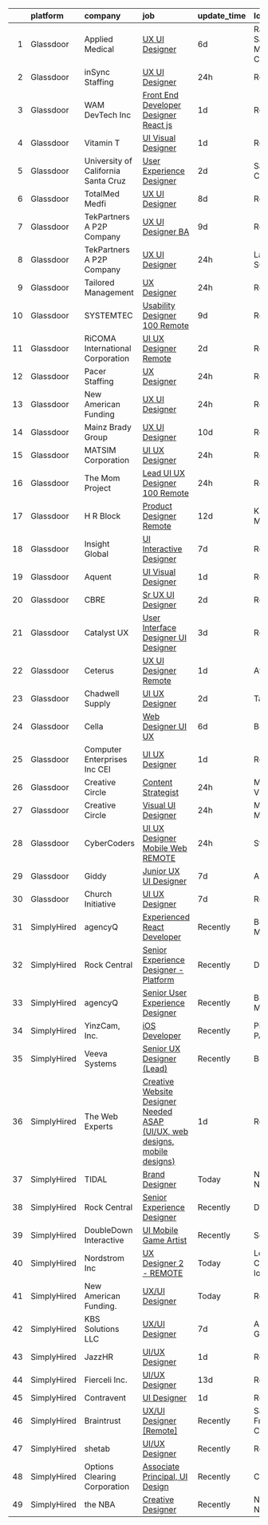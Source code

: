

|    | platform    | company                             | job                                                                                                                                                                                                                                                                                                                                                                                                                                                                                                                                                                                                                                                                                                                                                                                                                                                                                                                                                                                                                                                                                                                                                                                                                                                                                                                                                                                         | update_time   | location                     |
|---:|:------------|:------------------------------------|:--------------------------------------------------------------------------------------------------------------------------------------------------------------------------------------------------------------------------------------------------------------------------------------------------------------------------------------------------------------------------------------------------------------------------------------------------------------------------------------------------------------------------------------------------------------------------------------------------------------------------------------------------------------------------------------------------------------------------------------------------------------------------------------------------------------------------------------------------------------------------------------------------------------------------------------------------------------------------------------------------------------------------------------------------------------------------------------------------------------------------------------------------------------------------------------------------------------------------------------------------------------------------------------------------------------------------------------------------------------------------------------------|:--------------|:-----------------------------|
|  1 | Glassdoor   | Applied Medical                     | [UX UI Designer](https://www.glassdoor.com/partner/jobListing.htm?pos=116&ao=1110586&s=58&guid=00000181dc963cde825e0d98add03212&src=GD_JOB_AD&t=SR&vt=w&ea=1&cs=1_826daef3&cb=1657263242818&jobListingId=1007977674494&cpc=F17331D9BECC482A&jrtk=3-0-1g7e9cf852a84001-1g7e9cf8hgri8800-8c0117d7f3eb2182--6NYlbfkN0BIC_5kcTbvtVm0sIRMvbKnENZ774lmUhEY4ff4HxBjcpgve5IKWy4GYjWVvscQ0_2xAmVFAfNzojdB2OFjMe-3sxSYiXeCTV3x_oBcYk8DXJ__XA0UNHVTdstSCnhgZdtScbAyiElF1hao5wDpCmrrYqEYpXN6Eqsc3cBN_BdYzXYEBgW7PfxKEuOKlIeOb7mEfT06YgTwfIJXroHZ-kBPASqzcPBbuMxmGIEEv9FNHbPEsoLanDHZOwi72MLPii2M5tm7UNLBI6_dEFCEfbLv2zVWgvee8QUde2cyk8wQmXNQOz1qj_wYSmmIQfwWKPoRUETuAtnb3jZq_pj0qLWSsLOYTI9El76RdXWyG8Na4eoZAuVqNGIl5MaEk2NJcCyHCBBbySgwygJPvElRrbLLo8YiyENFKHQOg5DLXJZsuj7mhfBlTwUXqngf_1isYlcLPqRkJV3FADwRmZOvd43x3KtFPBGFyl2blWARMw4joa4k9V04wKZDxyyezlUWpu8%3D)                                                                                                                                                                                                                                                                                                                                                                                                                                                                                                                                     | 6d            | Rancho Santa Margarita, CA   |
|  2 | Glassdoor   | inSync Staffing                     | [UX UI Designer](https://www.glassdoor.com/partner/jobListing.htm?pos=130&ao=1110586&s=58&guid=00000181dc963cde825e0d98add03212&src=GD_JOB_AD&t=SR&vt=w&ea=1&cs=1_e38c19f6&cb=1657263242821&jobListingId=1007990184406&cpc=C4A69CCDBB3B9599&jrtk=3-0-1g7e9cf852a84001-1g7e9cf8hgri8800-631a464c30ce2427--6NYlbfkN0DkPptDrJXidHbiX_cAZqY1TBO6BcohTQUDFYyXRozAXCnWqtX7QyrzcYv9EndguHVFTOy4jjROp-AxDyixhEepgjCf_qCdCHgPj68sE6IT3j5qlhLK7_14UFvKz86paVRAcMYHo90ffHUPHWZthZYy-JdiJ963_WgR9qobIOhJ8fEgXZ4g3xYayyknjcWg9ug3zGEQI7plpJJjJ1LlYcv3IyUs334jZiINtTHAPkkqsLAYjWobRQy10lbAHvTJ5LoUx9I0aoAqUzz_zqFeHaWWpPkjoEa8wXC_6E3bs3FDQpiDFDhcu848Xx5rhl0oN-AfcTymz93_K657R5mqFTvFo-5Rs6pTT4hJZ_ybdqE05dh1ZXomT5dGjvNlRbhFW8kFCLCqGcJfg5KtRXoGQuuZpFDApmgmRPV7n1JvytriTVEdCrkdbVkYpChmWmveG0jX4sJs2C9zrRkh_3TP6UcdvIvD0LreJyqgFP5iDpeFsyc8VNDxHijcIPqfEciQk6BLBP8TXOVpnw%3D%3D)                                                                                                                                                                                                                                                                                                                                                                                                                                                                                                                       | 24h           | Remote                       |
|  3 | Glassdoor   | WAM DevTech  Inc                    | [Front End Developer Designer   React js](https://www.glassdoor.com/partner/jobListing.htm?pos=105&ao=1110586&s=58&guid=00000181dc963cde825e0d98add03212&src=GD_JOB_AD&t=SR&vt=w&ea=1&cs=1_6cc3a3e8&cb=1657263242816&jobListingId=1007987269978&cpc=AECEB822CA110EBC&jrtk=3-0-1g7e9cf852a84001-1g7e9cf8hgri8800-ff7916af5e6bedcb--6NYlbfkN0CjqyTKdY8CRs2oHsk72m49nzTC4vIU3oLEAJqKAmf6nv2sYAIR7nx7PeCmARRTLgrPPQ6asVQ_jdTStnuELsYsbL5TN4G93_QkBU5Cc2b6XOworCIEyLbxbk49T4GmKldUv-5OxiLPVkHE_EBJ4yMuW4iRdRP8K8N6ZAAGMwLDQffgQCc37fDvlgeJ1M5dz-wUpv-G7crIBv4kQEbUFkwscG0Y17__TCvwu3b51149SWQOqApsdXhpro_Nh2UDIK3U3cttVBx86LHz8FWKwmc4WwLSChIAJwvqjecbHgPWcTivm-BpAx36LrlyRy6qi0mwy59P4sLAQk339dOQptQJS9Y_F8R5zlixUdV2aW07guE6nEYhf7HvOayu-51RzlxdSzr3SvZjC_quP-1Oiv72dktS67yUKhDsWWBHfjQwMsf9tDDWkS5tjJ0QFDXZVXUNUgwVKBiG7f2uj23PsCp1HN7ZchZC0uRkC1dYUXWYN3kIAkXmCFLGZs53fguKv93c6xl3PBr5wR-39m2xZBoe)                                                                                                                                                                                                                                                                                                                                                                                                                                                                                          | 1d            | Remote                       |
|  4 | Glassdoor   | Vitamin T                           | [UI   Visual Designer](https://www.glassdoor.com/partner/jobListing.htm?pos=124&ao=1110586&s=58&guid=00000181dc963cde825e0d98add03212&src=GD_JOB_AD&t=SR&vt=w&cs=1_3647fe2c&cb=1657263242820&jobListingId=1007987464769&cpc=D2F1DE17EE1F43B9&jrtk=3-0-1g7e9cf852a84001-1g7e9cf8hgri8800-6225b071404475ff--6NYlbfkN0DMrcEu7yrtATojKJA7cEzGQ3FdRGWLh0CZQInL4ECGI6k5tN82kdM0OKoro5eXmjqOOO5ru_1n2QWAuaUtacdqGH9sbVSX0ZUsvlWAcvt5ZQGQNOivJ5dpScR73u2q4121CtFBEW5-TFMwMoSsp-THVrJ3vIEihdn7pNSzQ6wpLd5S3WEFYU5SOe0H90DF8vsTWDj9oOfiqbgRZVRvhCMaXnxqxI9YrMbJZvGkNADjbGjAxUZsILv3mLvo7OteqytNg0dDmwk5dfYKyApYYdsIEu2k_t-_0xGZbQtED7aYdfKvaoUBTL1Lu5CuknfYF_piLXyYxALjJRZF1DKYj0BIR71h__6blZEfsYd5pUcw164FXIne8su91wL-fRdbKWCpGRZmYX5ztf7w-WSDkpk196cLNg531sF4EWs81ipN_-FYTNzkSM_gNeXo1Oj4-mSLQBnASIRTfp0jCs0axdw2_5SgVY3NJbA%3D)                                                                                                                                                                                                                                                                                                                                                                                                                                                                                                                                                                    | 1d            | Remote                       |
|  5 | Glassdoor   | University of California Santa Cruz | [User Experience Designer](https://www.glassdoor.com/partner/jobListing.htm?pos=119&ao=1110586&s=58&guid=00000181dc963cde825e0d98add03212&src=GD_JOB_AD&t=SR&vt=w&cs=1_fb564266&cb=1657263242819&jobListingId=1007985524260&cpc=C891152315FA1AD8&jrtk=3-0-1g7e9cf852a84001-1g7e9cf8hgri8800-9927f5298c5f04f7--6NYlbfkN0CMMrwQCTGqxDMwPsqy_tpyMCXYMRX0KWyeG_5gagirn_ch_t82F2TU66-soOaKcFPruJa75UV0J8wGUo3s5oz7jiMZrwqWYMKweBO3SvkhBZDzpyKlJh_pAWa3qI6_Uanc93qGRx8lr3Iju_xg0STCwwypQWaHN8wZ5ek8fmYbjCof2kVy3acX4tde4f4QR19K7AEmbae7LQ507x_LzXTVWe0KfwfSrRBGN0xnMEOymp9N9xmF_4lZKaApi9SzYmjF5Wry7wyojX4r9a5hL8yNh4xzX5cfbhLJJT0vEoTILxTxtzU91Vc31AW4f7aqaMWQTwkm9gHOXYG1A70GlIdcikvWQmoK9w9k4GA_6KQT_EoJFTYsO-b_aPuyJsGj6lrQqZhAs5FAhirYvdN5TtpyTgvXyTAy85AbNdc-CwHx-sE26uEB7Ur3INUvgh3TrxD6LI7ShyD8fg%3D%3D)                                                                                                                                                                                                                                                                                                                                                                                                                                                                                                                                                                                  | 2d            | Santa Cruz, CA               |
|  6 | Glassdoor   | TotalMed Medfi                      | [UX UI Designer](https://www.glassdoor.com/partner/jobListing.htm?pos=129&ao=1110586&s=58&guid=00000181dc963cde825e0d98add03212&src=GD_JOB_AD&t=SR&vt=w&ea=1&cs=1_093520a3&cb=1657263242821&jobListingId=1007971019876&cpc=451933188B21919D&jrtk=3-0-1g7e9cf852a84001-1g7e9cf8hgri8800-332daacb35f33b5f--6NYlbfkN0CAbsJB8bju6vp3YzCtcC1o6rQ0eFO1yXn-OHpoI-lP0FbhGo1vkKkLqKGddYwf9QOmZ8oadE7U52OoJBRq8PUudydTnUMS40PKdu3QYExmGGYE7f9GcqYabrKpng0_69P9YXPd3U26IQ7awkKhLscp2FL8E2xrFtVXhO2m2oxHYpR9efqd997AhbNa-y6ouY0gyVsvt8LCrxayVkju60ms7wEELHfXoDPPaLwo50EE3evRjcJwCEi9nXfzRp_bv8KnPncfxFmQrbYCxGPIuLsLAnfKMb5h7EHf1tDcezcGkTCHNcs_HyiEdvCdr4lry3WENauDDSezsdPG3CrHn7kFDKlYwymRP5Y7bxbWRAdQqRiEb0epRjvdmwO3oBP8EOWVSXxg0rv7LY_RXbGfFOxX14qt4mf83IUtdx17ystQXkbjlY4O1-auZ-BzMKxnCvffe84WRMKqUBJmL1BiYJVWfDh1oY3KnY7DTCobP6L27qHpd1c8mw28CqPZDhhjbrA%3D)                                                                                                                                                                                                                                                                                                                                                                                                                                                                                                                                     | 8d            | Remote                       |
|  7 | Glassdoor   | TekPartners  A P2P Company          | [UX UI Designer   BA](https://www.glassdoor.com/partner/jobListing.htm?pos=110&ao=1110586&s=58&guid=00000181dc963cde825e0d98add03212&src=GD_JOB_AD&t=SR&vt=w&cs=1_9bc5151b&cb=1657263242817&jobListingId=1007969782438&cpc=BAB9AA3F436D8911&jrtk=3-0-1g7e9cf852a84001-1g7e9cf8hgri8800-3c73c52c3c9d1282--6NYlbfkN0CHpOIvs3qZo8sagDiUAvu-_P6y0GixwKP-GGMf9GPFgSJVyD2MhSflgp2YKPjroEFJharFx8uLVFB6FoNwNTiC56gg-CLzh7V7-xSgojA3RqQ1CdeCQqEFFO7kWNppGryEwSOjrvYYRxq-WW_cxrMJy42NSXJL2ZCkvjUDKcbrMpVM6khjry3FCM7gjakKUsZ8eTYTscSdfz0cUvRVMqzwKF81Qt4MQnP4EDcZVFWunKDDqYXz21H1GD2TP41_-_cTGsenr5htmiBrJMD6ITKoHiHwyZ83xzbCoj74msFTUNz62ttwSMIFPJbF0ZHaYNMA25qecG6V7f0ecWgAyYwKy83Kq0fupYlRb9fmFGci-oxhHOxnqvtYx2G7b6j0sGihL7_J10wLWy5CBuF-ufRVGR8pZmBgq0XuUIctd9UZt3DY3DVKDhEj2GuQVDHhLTDXmwDLkfzDz372pqdGb8213AYBzdRoGVDdD2RN2ReVUVxPMpPlEkKr9h-C-UwDkt28djzywB2VKld-aOlkgisZvVr_7OUTv07TwLKihHKZcKErdH20PXCluY5BmpNXIKxwo6fOe1stPb5yRjVpgqHz9YDjxNa22D1o83gCNwvtoGnKEsLCI8u8EzuJAMJ2tI3krxjz1qzeHqdHGLT3q2jjo1tVj90tYoi06_8dXCKnvUFnICSHQvFWtiTVzSoK5885FgI8W-buJQfH1y5d1HHx4Gk0K23vVkGNNAowL0f3MpD7FnPhsq1ZUksrU62_HoLfjJKEozgyL2Up9dndghjnl0S_YG9mLUmkU5a6sILUlNq_Al6dfxiJtbXaluUU7OQZwrDYPI4nGuGWbXGW0hC0t8n-6wuMdFMAFW2PfsRc9FuT80Np-BL2)                                                                                                                                                   | 9d            | Remote                       |
|  8 | Glassdoor   | TekPartners  A P2P Company          | [UX UI Designer](https://www.glassdoor.com/partner/jobListing.htm?pos=115&ao=1110586&s=58&guid=00000181dc963cde825e0d98add03212&src=GD_JOB_AD&t=SR&vt=w&cs=1_07f44c13&cb=1657263242818&jobListingId=1007991077249&cpc=9FE5D8D7282D4400&jrtk=3-0-1g7e9cf852a84001-1g7e9cf8hgri8800-69a86a88aa07b0fa--6NYlbfkN0CHpOIvs3qZo8sagDiUAvu-_P6y0GixwKP-GGMf9GPFgZwW1N9K8rceHdSLs2uRMTQLPRZS4ny-woJzPwoaXnrHeX8o7UqAaXnptifCGQO8E-HcniYev4NLX8IxWzOVYw4Dl438dAy367Wla5kIlpg65a6WCMc9N3Y7DRCw9xBiW9flX0NjmaTR8XH4FuY2Du0KZaJZRrGDix0SvxFeA_qWjIo308sINMxfhMRvVmhBmDbEm4uQ34OxS-nMHD1c-MpGDThQtzvGm0E5ff-Ekmn9uz-bxRRm53Xuc_xLrA-LR5JadB91d-8zlVwRkUVwZx6bRBSuIwdCDNru9rkEl1n02bnDKZk-SahGMF2BW0cI3edZMtZ_uDvXyNBL9KNv2NQL4VPyv6jE-i_LO9bafRVGa94JFzH1r50wfQy53IsTw-4LqJhC84JEUH8ZSyUk0WRIX-_8YkgPxXEXCpwYGEnJ3Vjgwhe_Qa33kbFcKG5a311SgsnliJowCPh1IUe83P7H--YTT_J0QaJrm1J96jnvD3JwwvmD3sh7QdPzwputz4L5GHdKRhhRamoEw2-z0Ew5TgqXl9YLpBMfqqxaJ0AZcICa2dwRVprTSDk7UDyCLzCbrG0vYjmF0tAArP4wAg2iOV_OQlWguMJWDa7qORQbDobiYYrVOx_qgldAvLbDNuTRxBodheycl5BftQCEGYdPYfBlP78alzjVHK1rlHx2iw5XPj_ipzjFSb542vV0waXDWK3ClM8jSsuBHc8Yc9mrJJYJGC699VjQWFjlUyeK9fFz0rl-MtXADIA__gtNMm7-r8X6NoVNd4xtZgHWdhye4pJXRCDuVsMe-AbDf8_C64eE9W1CYEFuUjXZ01xvaqny60RW8TgI4NNeuB9-Tvm9yEt6j9whhQ%3D%3D)                                                                                                                            | 24h           | Lancaster, SC                |
|  9 | Glassdoor   | Tailored Management                 | [UX Designer](https://www.glassdoor.com/partner/jobListing.htm?pos=112&ao=1110586&s=58&guid=00000181dc963cde825e0d98add03212&src=GD_JOB_AD&t=SR&vt=w&ea=1&cs=1_b8295fda&cb=1657263242818&jobListingId=1007990490693&cpc=8A48E7D5890B96AC&jrtk=3-0-1g7e9cf852a84001-1g7e9cf8hgri8800-c0b6d79213cce2b2--6NYlbfkN0DI_pqscLjs9LkB0jlO39g2s8RE9SCHTdataN4HV1TulM7Ds4Lr1PIsidkn1K40Zxe0rP9pTFYkVwMrJ8IrcLg9HcONwlHelENI06jCeBNYo5Z8wliYkVqszFbP_ZfX1VGKR-3VwOkS81BqQj9deXxI7x1sEJhkLfD3oYwBnn5tIOIXwAoIHtQlX3EEuwZc5TR1WLwqlwPDKBKVzGNywQdm1hRPEXv7iMdewSozBK7HZmDI77TB9jvatlqV0j_ENW2pmtRaFCHnKwVzRwxXPfDlhtDVP7jQ52b4dABcqhKOgKe4ueSdq9nMhlFO_JKV7AvgamhnNepLiDd08lSXXja1lT7yIHVEislj-L0-OujVSCWOpKzViZ0Vm26yMCNBBvtfrWHgH5foiphtLvRekf5j_t26OpviJEJ0i-pnY2wIvTjfYoC5-_kbl9V-RyW97TejAQuTDhRO7a8IKHFFYPW4zvroAbXak380UrI-XOv_AooREvbcOjXjuGj0CCcoVGIpsoGQl2PI17-fgIAs1bBURToeNQKvCNE%3D)                                                                                                                                                                                                                                                                                                                                                                                                                                                                                                        | 24h           | Remote                       |
| 10 | Glassdoor   | SYSTEMTEC                           | [Usability Designer  100  Remote](https://www.glassdoor.com/partner/jobListing.htm?pos=109&ao=1110586&s=58&guid=00000181dc963cde825e0d98add03212&src=GD_JOB_AD&t=SR&vt=w&ea=1&cs=1_4162cf25&cb=1657263242818&jobListingId=1007968462140&cpc=32EE424DE2B657EB&jrtk=3-0-1g7e9cf852a84001-1g7e9cf8hgri8800-43a64dd75996b5d8--6NYlbfkN0CNeHUGD7Ue-b3jekiDNDEjo8IY_lj4hSgB0hvmEtWZMBpDCaCGlbtOmcLf53Zw-H1Oje8HhXAn8kFjzwygBoOoZ8EpapSyvyXR-Ta2Utnch6IHyNQw18Y0IyhHBSc0QRINySbpznNxcvOLd3alSgQCsSUhNCMeQdAyjHhcaiS9WSmJ5xzeISMp3_EUf41PMW2nBOqVuMEVmp7h3W8FJm-8EIil7kqYqZmrUP-KxFD8kw2MQTMsjxbxvR8R-cvRGzAAIBtpxPYf3grrIMoqP6PTThw1YrsW9UmvkCAEtWZaH-dWZOaWwcC04uekR1B2mrE1S9laT5_z8mLJ5siL4iLerjugmY4DU1ZcLyPcEiPDXO83DVoCY_-cGRvTzEh3gsbdtCU27KIXk0L2d-AkzinoVQjsSB5BijuzTkMBDMLTKHYoELJcV3heYMg8rJXkeZlfj3E2iOPiscksqnR7n146NHr7EeW0VdGtEClk-3b6ymL_o7WRCa4FFfOMats9-1LoIx5WWXTeYg_kdybl_D6Q)                                                                                                                                                                                                                                                                                                                                                                                                                                                                                                  | 9d            | Remote                       |
| 11 | Glassdoor   | RiCOMA International Corporation    | [UI UX Designer  Remote ](https://www.glassdoor.com/partner/jobListing.htm?pos=106&ao=1110586&s=58&guid=00000181dc963cde825e0d98add03212&src=GD_JOB_AD&t=SR&vt=w&ea=1&cs=1_2ca82381&cb=1657263242817&jobListingId=1007984920748&cpc=1FDE87803EF93CD3&jrtk=3-0-1g7e9cf852a84001-1g7e9cf8hgri8800-dc2928b4a16af733--6NYlbfkN0DAwgduWqBP7ymGN-lTADpinz2i-23XbRAyg5ywqS-MDSdSZv42Efqfz62hB7LeuastXfJJ0EUMkc_m40At7Gngl5Ip-dihpo8QOAk_VsKU0xPOrLWdjOnNxQdZlZlSdkntJ47M66dPWJRD9ZsK43X3Gs9_pDYDPsMGXPEMloRvZLMxPAZF33-BYAcLMCutwKUhG3ciLpRWvDdRc1YNnIh96AYxw6yohiYTK3Vz6DJ7xiTfwh8WuBdi97zq4Z8IVJskTipZjgb4-fFokwN_63PT9_grXitDdJkqkHECUWmbgF_KDR8GT38owM-jgJkurtu9wIHVIhxfbrohO8pHEGRPTlpnwe1zX9NqBBBdWr5mzbfhsgRIWQqh3GOOSWW2BG71XOLXzpZBi2NgH0k8UDXqA1Dssj_mHAh4m0BNG1Rqa9QZ6GTXWFD_FCTn7VJxoz2JY4EU-5c8zeBtdD1XQQg1oIpdKzuw6hZwtcDVqAoUS2zAMIjJAyL5ZdLE6-bpo9s%3D)                                                                                                                                                                                                                                                                                                                                                                                                                                                                                                                            | 2d            | Remote                       |
| 12 | Glassdoor   | Pacer Staffing                      | [UX Designer](https://www.glassdoor.com/partner/jobListing.htm?pos=122&ao=1110586&s=58&guid=00000181dc963cde825e0d98add03212&src=GD_JOB_AD&t=SR&vt=w&ea=1&cs=1_26d8c2a8&cb=1657263242820&jobListingId=1007990707600&cpc=44CD5376B8534B8F&jrtk=3-0-1g7e9cf852a84001-1g7e9cf8hgri8800-07980dfce3d98a11--6NYlbfkN0D3ncs_8PrhwK7Wr9lTWSvLhGuBN5kifx4Ho30TqkkjUNZ2GAAUlLGClzSFSO1uEq0RSgkMWU4ULoSCxXYO3B6CVFI1u8TyBYVnIxk294hlscx5_-B9rkej6TmUEFbNoHqapYrwh2EyXM8ZdYjqH_hym5ncw3MYVY0cs6SaxaSFsj_39y5shTqJkxKOviheliRBe35wtyus0S4AW9grhLKIx6GI84pKXRErg16badsxsO87TmF6CwY4JuHrvH3kEs7zihHhzIsT6-bjUppGnRaXkS7ttDSG7fktEtTggg5cmeFyea0-QTNsc-nVZ6erEbzGJyMaF3gi30B8ZLiEvLZwT9G-XSBgXxFCaMPjraFVWcQ0WCKb_VPSxghQGkDQSwwsx9LgKi52K9f-xbiJA8VfPGJPDqqFlQtkGF9hFEyJQKDK4VfV6-NQVFvWJZQ489Bgx8_B_qHly0HdTGMgQjLgfRqLXTtysgtQJRqvBJ5wRUl9fQB_W4dR_2KQdFzCYmotkmop8rbA2urcPQgUJIGi)                                                                                                                                                                                                                                                                                                                                                                                                                                                                                                                      | 24h           | Remote                       |
| 13 | Glassdoor   | New American Funding                | [UX UI Designer](https://www.glassdoor.com/partner/jobListing.htm?pos=102&ao=1110586&s=58&guid=00000181dc963cde825e0d98add03212&src=GD_JOB_AD&t=SR&vt=w&ea=1&cs=1_371c171f&cb=1657263242816&jobListingId=1007990829265&cpc=AC285F3A3ECA6BB0&jrtk=3-0-1g7e9cf852a84001-1g7e9cf8hgri8800-99ac58b0ff5ccab6--6NYlbfkN0C2BFb7Ub2YUp4strrym9V3pWtjyRKtgHKt_kMzkewmGGJEved23y_kY-GSZp2akmM-KPUMXSy0l4sFN7ibZQlWX_0Ndomvh-OupsUs2gozz3Y1MxNWHOgRyYt83jKzrDy-fyjHPu-Qv04BKeVn3Kqae4XxUJdtVyqYLp3hMKe2cRnmclOCLAHqin1KIetYZ2l5R7Ac8U9iE4cyokZvT4Ht6lvReTj2iMY33BQj33QdZfRCjlgigB0_azcrUxiHu_cGuUwGso8jYLZ71CDlEXEkpESncu6qvWlpaEdHRMNt44z94Vya43OA5z4xTWUSRbriG-CsUt5EMQyNToISgi0Hof5KANDncAzpCEz_pCWPNjRWZMQAObpiCu2cMj80eZGWGyUYdSxWP92QOIYNX2OiGAH9Vr4QiRTEJpFeoGP7RlQ3NqRB94hd6SkYUXKDMUcITuNytFVkCk3okBl6uOIV9sI49FUjlKg2Kg3m7wX1UvPpD_QWIdP3qveATQzs49w%3D)                                                                                                                                                                                                                                                                                                                                                                                                                                                                                                                                     | 24h           | Remote                       |
| 14 | Glassdoor   | Mainz Brady Group                   | [UX UI Designer](https://www.glassdoor.com/partner/jobListing.htm?pos=118&ao=1110586&s=58&guid=00000181dc963cde825e0d98add03212&src=GD_JOB_AD&t=SR&vt=w&ea=1&cs=1_200b1f54&cb=1657263242819&jobListingId=1007966408412&cpc=84DBBAA61F05C438&jrtk=3-0-1g7e9cf852a84001-1g7e9cf8hgri8800-a6510f87f1008ddf--6NYlbfkN0AmBvT8mmb9xI3Fj7UxKkF4Cq8RZh4Va6i5lMeIN2RcgGASh7aFhimwCXUNgOpzN1f7SDIr6EyhuQh1MvfsDW35ShBzMM96SqCerq9i8VLBYvm7-0tOpuZolWhHTZoe8D6in-hZTqvNYxeS8QVvPh1UptcpH16D3dQrSMT8CHkqtkv6nGXNaoeBgF4HjmIcf53n3wtM-M2IGVv0LRKG6j1ecw_kojQNTo3KPAbqElHM3xENx5Lwky81RMb71eYG-YjDSlZtm6E-d7KLGHa_X7HHu0GEv8v_VAM6PiVM1YyaI15rY5AyC636llMw8hpwv1ChNzfXG4OvMM_VZJYePVF_OcE6lpBqW_u7GQR9hyuLgempBmExIYfhkv8t4nIs70MuepdtoFvrStzqy_RekvO1XdAb9PNgz9kSfK4Td-OZHxA3dxNjk9pxEWmp4e417iXawWsuV9PqYwGQdxsj8CtWxsz-jWY74j_qif73LNxBql22FmTH4SpY)                                                                                                                                                                                                                                                                                                                                                                                                                                                                                                                                                   | 10d           | Remote                       |
| 15 | Glassdoor   | MATSIM Corporation                  | [UI UX Designer](https://www.glassdoor.com/partner/jobListing.htm?pos=103&ao=1110586&s=58&guid=00000181dc963cde825e0d98add03212&src=GD_JOB_AD&t=SR&vt=w&ea=1&cs=1_9a853711&cb=1657263242816&jobListingId=1007990374802&cpc=280AB1FAEDD8D536&jrtk=3-0-1g7e9cf852a84001-1g7e9cf8hgri8800-eeb65d1229dd9811--6NYlbfkN0AY4guaBc_odNxnJHTncvfwFu86WvDwtbc_K-gSZc1x5NG4rzbdPlrpGbXn7FIVpjbrP3FwjFtvbWzXoOZ9mqDOzhX8ApTCNMJXp4HrktRke9Lv-gJdgVyB9TV5kV93dJ4b0ZiRW8DpLh2s9-sFA4WKLoAPlwZGCE16_yZNljjk5pgI8U7jF_8fDxdTkVZdkgJV3qf_fSusyY5vwwpQuCpwq9gKq-uuTaRVVNZGTk_4IjFuJovycIn6tzYfyNMIGRf-gckELkvvizCNoVJE8IVJsw3rvXpQvxohmAPn2WV3XDrr98aWhXQ3yUTAFO6pfkXwJ6ieUKYLy7y8-yEm8k_pEmDaxU7Zx8fKBSDB7jpOemsfK8LuQlU3SGnFXmk6GsxS46YiIJDA-hVJVVGAk4NxnxTghYdhe7H6sBrBuLjwL5ZqdXcHpm5_R79Q0NsQg5icijW0syjOFmqjQxgGbf2glYrHkUgP4Sz1HuthCq-zylI6qibQ7KnLgAWz_DzXk00cYD9KXeBz1Q%3D%3D)                                                                                                                                                                                                                                                                                                                                                                                                                                                                                                                       | 24h           | Remote                       |
| 16 | Glassdoor   | The Mom Project                     | [Lead UI UX Designer  100  Remote ](https://www.glassdoor.com/partner/jobListing.htm?pos=120&ao=1110586&s=58&guid=00000181dc963cde825e0d98add03212&src=GD_JOB_AD&t=SR&vt=w&cs=1_15379f53&cb=1657263242819&jobListingId=1007990704509&cpc=48B9F4758953335C&jrtk=3-0-1g7e9cf852a84001-1g7e9cf8hgri8800-5d8398b58ea381f9--6NYlbfkN0BDp_epf89aHDQhKpPegNJQ_ldQpEFZQsM9OcONMGxWx6pU56EKHF58QjVdAUvn2gUA7maZZpMvZ4i0UoubPWVh-pkQvlVBHKyAqTFGH2jHRHWrDDWtkG-HQICY3LtQHmea65qNqYUILOTW98UfDGyuaV-JuvGV8RWHTEgG98Kzp7281BEKEeCTQQztrOqgM8tah8W6Eje2vynsU4bRh1xVpnXiKmLAfkOOQHOggDz_rmdn31SMJf53M_tMZ2Ny1BsvuSf-oMBdXODoT4IvJDiZrcvO54zOUaOr8NtkksGyutC--adipirBTZHttlMeYpBgdi9d9Q48WYTXhFAfpv94c7S2TY32bpkvx_2pa93EpO-HFQMkbTFp3wHsQlLqLrWuboxtNdpmzpzX_YYaof1g16VePFHw9uibkInwZMXBsiTRiZP_PXeTIDmdH01-t4tUM6wVV_GL275ka9idRJ7UL_Y17o-lkOQSizsyVZ7Z4DgHjdQgCOGz9ctsL8VFNF8bds2INR4K13B-1kC1CAJrxRiHrbCfrW4Y9ykPL8KNjhmizOeb6-rLIheZcDoDXvGU320a9YHJCw%3D%3D)                                                                                                                                                                                                                                                                                                                                                                                                                                         | 24h           | Remote                       |
| 17 | Glassdoor   | H R Block                           | [Product Designer   Remote](https://www.glassdoor.com/partner/jobListing.htm?pos=111&ao=1110586&s=58&guid=00000181dc963cde825e0d98add03212&src=GD_JOB_AD&t=SR&vt=w&cs=1_26676de5&cb=1657263242817&jobListingId=1007963513379&cpc=03F67E1B243A1AE3&jrtk=3-0-1g7e9cf852a84001-1g7e9cf8hgri8800-9835024ccb1a2828--6NYlbfkN0AmRM9TLIWujWtyM10GxzqDwJeak_1D0spxSJxSFCj5FL6e2eRrgA2xD1fYB9P3zjF-L9aP6J6cidJS-FOQGvFJCw3bYZ65App2cqcd9fd3VHroDBnYI1iEqr2I6DFXvfOFp7_w0Zl-rN3nxXPdfGyjovdBrIMmJNdxRmWJawMVSm-A0e3ZEvoh79LoqlEuwA7LUdfFJoxfwX7KXXs_wOsZ0gpRVITzBIKCmcaVq1asD-Dobka5TAYQKDJ3w3wS__8mFCbl19cnmV1Ey4aV8rMyTFo1cA-sCDwiZoWZZAO9quLORYm2nDKmtwIBMoOya1KdRzNs7di5Fyn0FVGYbUU1O0s8N2PYeAAkMVgoTmH32CwOKeZrur-K0co-Z1qQi7Twho8CT9JjPKepYk8taIzeWHGHSqwZIw75FUgbMCJVbrZvFmzskajqOO5InPo_iWN8cZhOOuXqqA7DYr5XhBmdvsoSdiRBdaS3arpmta7FtRZGT047c43QTYRhbwxx_zn-Vo1nCc1rFfRsS4gusR_lfjI6WUZ4FvCVbZz3ok9qaw%3D%3D)                                                                                                                                                                                                                                                                                                                                                                                                                                                                                 | 12d           | Kansas City, MO              |
| 18 | Glassdoor   | Insight Global                      | [UI Interactive Designer](https://www.glassdoor.com/partner/jobListing.htm?pos=126&ao=1110586&s=58&guid=00000181dc963cde825e0d98add03212&src=GD_JOB_AD&t=SR&vt=w&ea=1&cs=1_3db5587e&cb=1657263242821&jobListingId=1007973265614&cpc=F41FEAB56D215062&jrtk=3-0-1g7e9cf852a84001-1g7e9cf8hgri8800-383c83c604dde7ea--6NYlbfkN0BKkHZu3wF05EeDimN_p6sYpKCMArvwa95YdH7UpkaBCuXZAtggzO9lWFPdGsiWEnWtM18OwC7Rb9VKGiA6E5ymmYAY9rxm9qrnDC7WgioKXWhdMb2b-A7PnLvr0_EWCDNlkSebIapKS6rN3UtlfS8rQGfc_3Yl0VmMlQKP3_n_5HZv68bncQOpeHM0jYTmEpEVhWIJjkZ4QfwUqFIah1zI8D3taZ8QJNGymdVelxABTTbtI4u7g1WoHx8g3-g5ExeZdBGqmliVoBHMml8iWB1hUvt-1SR_6YXo6MW6Ti-9N6wLBivZB7OxhcQ8bZrRYZor31oHMGIUDFyGUEh3vOgQneq389iOLDBDQUoED-chh2gZlJZROU8IRbOrP9m8P7JkFpURt4uX9SLQVHDCPcr0V9v7nfJDexB2dWyC6eyMl-2ll08hkV-mw023HbXcPCGKbJ8Ny02EudfN1mr-K3gLGSxazXRf2nwwep2QrDphkgHV8-G_3baR5WaFxdnfUb0RkSgqpIg4BQ%3D%3D)                                                                                                                                                                                                                                                                                                                                                                                                                                                                                                              | 7d            | Remote                       |
| 19 | Glassdoor   | Aquent                              | [UI   Visual Designer](https://www.glassdoor.com/partner/jobListing.htm?pos=128&ao=1110586&s=58&guid=00000181dc963cde825e0d98add03212&src=GD_JOB_AD&t=SR&vt=w&cs=1_a9cfadc4&cb=1657263242821&jobListingId=1007987529382&cpc=1CBFC3E34E2A31FF&jrtk=3-0-1g7e9cf852a84001-1g7e9cf8hgri8800-62a88334e92b497b--6NYlbfkN0DMrcEu7yrtATojKJA7cEzGQ3FdRGWLh0CZQInL4ECGI9gD0Wolx9R2EDT7B77c2cQ-Y2Gz8oRCPPcWDKQeqetScm6RNntEd6mFn_HWgFYmVZyJuR8TEY2KIBfuFLHY6oH33itH57R-CD99--a0CGKgZlJgDxIJYrAf4hUBRA_ArYyKU4av44tLOWaQU34bzWbo4kNr7IvOniIbUJZuNk7nGWLXBb5GIBVXLEGg88TDsJPCZlg5N_DUCiHNFAFJ5bHaTRdAGnOhG11Eo09DuBF9VSlcwLP9DvQnf9y5Ry078kzuxdgVvy-rPPapNeD1UZwcESbc9HoTBb9iYaGbBjpo_T0JpYSrcC0MUHRWoUVf5ZREYzMNyQgPfmE2GuUpdBIq6-4kNztb8xV_gQpQZLweeTRFFq7LC_j2TfFaiGxt46Jx9hZEZwAnOoo21xSDmN9jBUMy2uM11A%3D%3D)                                                                                                                                                                                                                                                                                                                                                                                                                                                                                                                                                                                      | 1d            | Remote                       |
| 20 | Glassdoor   | CBRE                                | [Sr UX UI Designer](https://www.glassdoor.com/partner/jobListing.htm?pos=101&ao=1110586&s=58&guid=00000181dc963cde825e0d98add03212&src=GD_JOB_AD&t=SR&vt=w&cs=1_e968926b&cb=1657263242815&jobListingId=1007985106806&cpc=18B9B60E52E5A655&jrtk=3-0-1g7e9cf852a84001-1g7e9cf8hgri8800-d90ecb164ba9ce93--6NYlbfkN0DIfMLMH5eMFB6047IPcht0g7S-IdG15S1-7iIlPnvpazMqI57TbRLHYiq67D4XJfUR5QzgoaHchVLw-eKs1pM6tu8KTYbYXCnCd93eXxAfks6xyzTJbAIFEkK4BGO_UB8w5yjev69LWMDzaAAZcDUTJvv33hkD-fIDjkv74Vx1osnTbjQFnY7_yu7mnfPizdfzQBc2MIBCfxYMm4scUwfCJP0UNisjBHoCSlEtwGGQfvdqo1UkucrmYEYQrjpbuqIEazJlAtlcUwXOJ9XLyMx24qU_GHX63xNidz5eeOXqhbXMjBNPff7R1fVkSHKLnSC6HZb4t6uiHcNYc30LC-Gwf630QSMuePCMrf8KLNi956hFk5X-F-g4lSmoVWJAZobRR7l1yFlctu9owaSWi0luuOfrXBwHFwdXEySpIiVZUYDTcGlhGJy-wiTM101PuUCCwtUIvGP7XMSxFERtFrlMWV2HiDOsw3d9WNG6OkEtpoJRGxSewVLCtemi4ieu9DTSvHFTi9elPEEjh_kyoT3sfm57euyDZCM%3D)                                                                                                                                                                                                                                                                                                                                                                                                                                                                                                       | 2d            | Remote                       |
| 21 | Glassdoor   | Catalyst UX                         | [User Interface Designer  UI Designer ](https://www.glassdoor.com/partner/jobListing.htm?pos=108&ao=1110586&s=58&guid=00000181dc963cde825e0d98add03212&src=GD_JOB_AD&t=SR&vt=w&ea=1&cs=1_586c38be&cb=1657263242817&jobListingId=1007984001420&cpc=2CAED5C921A5F994&jrtk=3-0-1g7e9cf852a84001-1g7e9cf8hgri8800-8c6d80d0b9838ed3--6NYlbfkN0CDT44rf6WF3koQ9jiCoqoPh5wplAsBzejSfJqCnyftlVzOgWxG6b4IxOlQehvWrDYUuRPDMYl17_S_8RX-bT6nezF4TNORwEA_9jwlHsGQdu5E3-nlrE2O5FXcIXhXPa1vQw6Yaybffkgnzcdv8jmrsJsDe6KQMfW5TaBvJommPIDjAIeMdbJYnMirCQJXrd4BZtl9XheGqb56I2_kygS4sxu2Ic8ed7LVa-XXNPECPsIN7lUH692OJyAzQVXkVqD2AqPGjMPKWGWyCneIJChW8jkHol5KxKeilGBQq_yUD_VHNN8nw0wMtg1cbq7l5uov0hT_e77p-LDaqT211tbr4Xe4fC3mgJbcc75IDtxjbuOMhnd1gV0Ho5bz7ASiS4-2ziTgj8n8Va7d7m0I-JMveuJLJMPRpZM9GYBcAy3lyMNgtJjdzccDaIKjI4-rIR6sqDx9T5beZi-GeYISj67Y-eFJVdLFhSw3ib17YOw9b-5nsaha6G5U)                                                                                                                                                                                                                                                                                                                                                                                                                                                                                                                            | 3d            | Remote                       |
| 22 | Glassdoor   | Ceterus                             | [UX UI Designer  Remote ](https://www.glassdoor.com/partner/jobListing.htm?pos=127&ao=1110586&s=58&guid=00000181dc963cde825e0d98add03212&src=GD_JOB_AD&t=SR&vt=w&ea=1&cs=1_a0285b5e&cb=1657263242821&jobListingId=1007987912038&cpc=42BEC95245890617&jrtk=3-0-1g7e9cf852a84001-1g7e9cf8hgri8800-0df0bd007430275b--6NYlbfkN0D0ff9e8Lfwlpl5zGbQmpn59AL71QmFd7VKOAnfyjZzp5sdngV8WPgYe0dov1m7Y2k9pP6V4m8MG2LFL8cqqHFEuK2qHeafy943PecYjVJK1SjKmO_UIglE57kIrEzJsnQ_BrCyfQVntDnN10-5acq0JQw42AdcpEUUBdvmxvT0ZT291QB305uihNVzX-tkcn5wDN8GniBUsQcZ2z5udXCscYikgS9_R2QhCkGtr1sYDPVGVtKDS0L1sQEFyHlyTDS0Xurfj1UA3j_L5o6-zJ7sVRmC-OeW9jXlVGt8ihcG0xmUCwwnMQVIzR-P7p5_MkaF0t4AUI33WozWI1Mk9XO-PPJkDmebdWDN7q2Ku7UXscsGtnm5eZJvKho7WxEILSKC-143TL4dhFD0tjobDD-9hxbSVjFHlyoICRtOC_a-JFM5qrEInd2Qc3VQfjdIjFbpXrcxc9gh8ukA-pDIrMeiXSCA1UVlmOyReR-_FNVAcA%3D%3D)                                                                                                                                                                                                                                                                                                                                                                                                                                                                                                                                              | 1d            | Atlanta, GA                  |
| 23 | Glassdoor   | Chadwell Supply                     | [UI UX Designer](https://www.glassdoor.com/partner/jobListing.htm?pos=113&ao=1110586&s=58&guid=00000181dc963cde825e0d98add03212&src=GD_JOB_AD&t=SR&vt=w&ea=1&cs=1_a213764a&cb=1657263242818&jobListingId=1007985773291&cpc=26740BCDE5E48596&jrtk=3-0-1g7e9cf852a84001-1g7e9cf8hgri8800-345f1c32feb77326--6NYlbfkN0A7hBXzsdRqctFxVR-nR18ETFWiF-Vc9YCzVbdqLfWy5onrdVgeVLDCsCLDSYYzjsfoQYWiIMBKKEA-c0d6j5B8B_Td8dmvM26wg7Sm20j4V9TX6gwo-BMk5JiirS02K3xPP7jjmZ516HhRizJTX0pEhse_aQc2CXmlNTvYbqqDRfGsARVuCGb_LtpCGt-NhKjLKMPDPUixDYKuLzH7_DnIN_vI80HhdGeh9C9e50n_X3M6wTovPvvwImt0CBbqvrqdoyWvdUrvCNqzmK_92JL1NgmNoKGkWQuAv470_w5_HX4bvsQzb9no1eZmYJDogB57FTc59KeK-k3wqE1GQnJc_mZ3tKv1q68_Xk7n7HtM6MegJ0oyf5_bpJrV3Ayf0cUriw56KBWXR6oQOH2b-CAQU5TAKPGkDlkeFt_K4VgcvSIl9i998n521tbr7uDZnhsrs4aKKi6k4KcJ7kBY27rvzc9BURve0u5zk2IhGL2aibyOt03I9Il_nFEESz0WX9_dPiuWOpTAZ7SjWdkPFNMmUXJ84RQC8XE%3D)                                                                                                                                                                                                                                                                                                                                                                                                                                                                                                     | 2d            | Tampa, FL                    |
| 24 | Glassdoor   | Cella                               | [Web Designer  UI UX ](https://www.glassdoor.com/partner/jobListing.htm?pos=121&ao=1110586&s=58&guid=00000181dc963cde825e0d98add03212&src=GD_JOB_AD&t=SR&vt=w&cs=1_0cb67dd9&cb=1657263242819&jobListingId=1007976225973&cpc=FD1C1DA32C38CFA7&jrtk=3-0-1g7e9cf852a84001-1g7e9cf8hgri8800-4efd2141e39a373e--6NYlbfkN0ABL5jwqrJX8j4-zsE1pdctockIOMh3bUiDojLxDHSgfnyfdrl215GIT9Vdrv6w9UkqaUnU_9MH8C2j_hFAXA_3a4aVS5Uq_hR6F4ak-eK-fikU9juSkNX-UX3bPGghud7CZ6Hx1Q2e1ULcLH0M5aummyK-Ok6-06XTRu6yBN89KHyYSaJsAbYA8e-fc5RF-qAMJJlSwld87nv8Dw_IHXlhXdR0v1-lz3UF3O9DkcO9sfvrMQA0nFUhdjUrabqKHV4diAkMr24ZMW8KMr5MYF32mwWpuyBymL5yCyvICZ16e0I7Q7aFdX1Y5DpSnkiZZ8YXWWkgLHDB8g6R696yQYmsGVbgB0eb0X9L2XDlTMdydXHWEgRbCe3WXlyzprs-cC92svjArWEa9nMVBMyr1PPcLmu5lIN15fXkeXU0ynGMrHITBKLha5cdwyIgwP2eYrqT3XvEp55tkU-Lumb9SgVtl61vBoPj2cZGWm6hMMzS_4PIv99jxvpy0x07Wbeo0Ol1rcwec5ChaW_j4sr627PqSmMXQf5NoY0uuHrv83HIp9MGAZRNqxIPcmM_BpIURTADOComHRYbOBcSJ1a1NJFNdxzuIAVnusJvbzzxX_fmLM7c6x_bXpQ3o-KqjdHsVJP-unY8p41yxveWth_xod1kxBKE2FPs9QfJ02laNLL9a5_dIjRDwrQkTCT-fOcN0AguPebhh6Knm7-iv6AFO7cq2XIA1cnEZus9qHGtjWFfm_JrZspvOl0ytoWu57QETUY%3D)                                                                                                                                                                                                                                                                    | 6d            | Boston, MA                   |
| 25 | Glassdoor   | Computer Enterprises  Inc   CEI     | [UI UX Designer](https://www.glassdoor.com/partner/jobListing.htm?pos=117&ao=1110586&s=58&guid=00000181dc963cde825e0d98add03212&src=GD_JOB_AD&t=SR&vt=w&ea=1&cs=1_8a80cb42&cb=1657263242819&jobListingId=1007987118667&cpc=F41FEAB56D215062&jrtk=3-0-1g7e9cf852a84001-1g7e9cf8hgri8800-ac527f4bcd512c2c--6NYlbfkN0AVVnl_N3xmP3MApcGA3sr6MLnz8P423WWILI1WvbjE8Ry71v-lom9NKs8rBQiPPScPUHAQFEoSoZcaKmGzgaNWfiVtXHtrvvMFJbq1VWxH22BM8FTi___8_s1ykhnzIKaRsPy0TzvUtuFmtJDyafZ7uDRVcFXuXswwAHpzK8AUwdGtkEgsTo7MEbtwt8wQ6n6ykjPlRO9-7sM_pvfBGjuQdGeSzDw6zywdi1z_kgy7zkutFvbrtLXPSQIuORGaayviSpiFmg5ocWHBMbl7SNoQMuZWswyMJs1kIBEPCyRLpXj7c4rcqkRGe7m3snOrxZo5zLraAbDgVCq0z2VTpKjioGolzR4qkdko_KF_P-oENiCmxyOnIpO5-U9Uv5W5oAe1-lK9KAnKgSCkeU4hPf8l42ms_E7j1pkqPINmWRri4qdNZefWbsJzHPdiyvmuPHZZFr1GSzA3iEHkNroglW5eP_wEJv8AyY7nycS7mOAprwwb_a9AqNpPOiniBIjAYxByXrFlADnn6Q%3D%3D)                                                                                                                                                                                                                                                                                                                                                                                                                                                                                                                       | 1d            | Remote                       |
| 26 | Glassdoor   | Creative Circle                     | [Content Strategist](https://www.glassdoor.com/partner/jobListing.htm?pos=123&ao=1110586&s=58&guid=00000181dc963cde825e0d98add03212&src=GD_JOB_AD&t=SR&vt=w&cs=1_588d0a75&cb=1657263242820&jobListingId=1007989810132&cpc=BCC169F53084E245&jrtk=3-0-1g7e9cf852a84001-1g7e9cf8hgri8800-5f200bcb47f94baa--6NYlbfkN0BPwlZa85gbT4Q3XYQoU_uQn0Qmw9zd_9UNfmcwtqAVud1yvyq1Z4UAlx1bxhDUi3L-R8pWC9B62K9n5OfeKjU8Ltq7tRpHHGrAynrCaAIsTiALX81SVHJmej51nWF63OPZSnPMnJUFxgI5UwrhqWfAQW0ybL-aZnIKHvdDzA969P7K8wtawdF0RqYAVeSexSd2A1QqljWvV4xWm7eNAuE03EddK9s3iI8r6tK7i0oksAp5pN1HgGTWcfy4Q0pt3tI7shFFLo5LyUl2ICB_JhrtQuS6XGFuOJ8JbVzsGu7_P8LYgLbqf10BUMxVP4klQuZv3et0oljWO6aG1uSjQ84QPrfRfB_bcvGBupGvxS4j91fKTw7TB5u9U0HzY4oniPKpVYTye34SiS3wb2d9l_uJSfiFcm0O9txdFugI4odAN_hjTHkh3ImZJ2Gp9MRcQv_HgyU1wBlGFk88FHSeIZBMzDtuTe17imGkR_5drjkl3SWMl6vD_mYD0BQOYTxS8gg4hkjjHWiXOA%3D%3D)                                                                                                                                                                                                                                                                                                                                                                                                                                                                                                                        | 24h           | Mountain View, CA            |
| 27 | Glassdoor   | Creative Circle                     | [Visual   UI Designer](https://www.glassdoor.com/partner/jobListing.htm?pos=114&ao=1110586&s=58&guid=00000181dc963cde825e0d98add03212&src=GD_JOB_AD&t=SR&vt=w&cs=1_16bf0d2a&cb=1657263242818&jobListingId=1007989810249&cpc=A0637F14311B9419&jrtk=3-0-1g7e9cf852a84001-1g7e9cf8hgri8800-edc014b218a41268--6NYlbfkN0BPwlZa85gbT4Q3XYQoU_uQn0Qmw9zd_9UNfmcwtqAVud1yvyq1Z4UAlx1bxhDUi3L-R8pWC9B62AFswId8ahyzJnM8OZTm8B4wPaTucy4vl89WkT2LZkyQVXRrOHNwEcVKd2Wm_ACfxlOfOburOXNzhGQEpVjEZFRctxwDvPSDHEwnTcnWZNMlaP206CX6_x3aOY6bc6TnpzB9d_EaN0H6p63lHphaRmhpolHGd7nWTwKw-gAB5RLUteVUYgkfUnaZLcNEmOp5ktaxOAB4yH2GZ6690FmRke62mc6739gCTJsHV0wjx8L7fwTJpRy1T2ZgRL6UeQ3C4NUdEuRZfp4bgKH61AG8R2y-GPH3kpnjKkto0Og7daS8cSrivNX6R0HiE-4j43BflqXDxEEV1mMD61__Gndd147cjDqycgdynEpkD5Mu_zTmEBDHiXdwiISe1-xFbUjBCacmnmkT5fGV0V_h5arNph7OiP701RAAv7KXZbV_nS28tdiWV3i0NYVXzGcVrrKxRw%3D%3D)                                                                                                                                                                                                                                                                                                                                                                                                                                                                                                                      | 24h           | Marlborough, MA              |
| 28 | Glassdoor   | CyberCoders                         | [UI UX Designer Mobile Web REMOTE](https://www.glassdoor.com/partner/jobListing.htm?pos=125&ao=1110586&s=58&guid=00000181dc963cde825e0d98add03212&src=GD_JOB_AD&t=SR&vt=w&ea=1&cs=1_5a8fcc16&cb=1657263242820&jobListingId=1007989990841&cpc=B076152010A3B66C&jrtk=3-0-1g7e9cf852a84001-1g7e9cf8hgri8800-41f8720e788a95b4--6NYlbfkN0CpFJQzrgRR8WqXWK1qKKEqALWJw739KlKqr2H-MSI4eoBlI4EFrmor2FYZMP3muM2Ou9Z_X-PfVLxJoW1mhlKplFK-lLn5eGSG-XnS2S2b4qlsUyW6cALCA36PhE4R73yTKCj8pog6M_V3LCTq_MbEyCPOIed1A6g7h4hOobkZI9dPu1RdUzvR-zyJ64EfCse2OlYRdRhXusBuvnCsvO64bEhn0WTPQ8hP7Qu8GQLMe2MrXESyzpZPrXhxS4LDKst8LhCqQkmpPzViHPmTZH_6-XE6gIZk0T4Tu_cwrbOT59iDpqIGFw5PAAmLmADpQPdbynjCMcKDNyCPdj6fe_HNPa2ToLj0PwnFNCGUetyZyX8ljc0B5cmqXoXlSDASfNgMMBhYLN6V1I1srQk65Gqf4xnphgTrQ3fY3xowtwqlHQ-prRvgTqDtysbI8UW78xYuv9sl1fCTg5Koc1mkzG3h31crafOvsOPU2RTW4RsTqrVhjJ8EmdO1dMRfCFHMwTvYrhdpJNHDlGWjlYZ9UMrGxStUbYRfJg0y4k9DXwWrZAVKVJP4rRWm1ZCgFpDJkI8ZIBm9MEMLbu24wbZKgkO8EfGgy0UC5LDPqRGrr0FgSAxOHGwu5dw8cbCnYZNR19mJCz77lld-Em5g4zVd0anG9iLOGlt1FIByXfSoijwPJ1ewFcTPUr3v9wpqflB-zWzO2ByZ1PGKM_AAp9-099wBjiGHD6nnI-pkE-gpZ1mRRsHksFsOu_qCffkJmSs3hUmX_0hdZWNE6L7fupnbnl5J2buMGaRLR_W2PY_vWljwTeh-fppebu0Dn9c6BKbN_98w_-bVpgcbbyFqFt3sxZcPO78r4zvUoOHtAj5BWWRoWrmfQHkI1qu1mjaaPe4GLY1te1kyJ0Rm8BwUjvpOqm3xaXA_dowJ77Hn8oAm2EtXS0smKbDsmr59-alFSc62_KU5slIDbsNoYKbl7_SH9Lqh7SeGZsbaj2TCOLihpuUXIe2nloXkvb98) | 24h           | Stamford, CT                 |
| 29 | Glassdoor   | Giddy                               | [Junior UX UI Designer](https://www.glassdoor.com/partner/jobListing.htm?pos=107&ao=1110586&s=58&guid=00000181dc963cde825e0d98add03212&src=GD_JOB_AD&t=SR&vt=w&ea=1&cs=1_4bddd9dd&cb=1657263242817&jobListingId=1007974416848&cpc=21001CD36CB5FE0E&jrtk=3-0-1g7e9cf852a84001-1g7e9cf8hgri8800-37bef5c72a8bb29e--6NYlbfkN0Cd5ZvLdai7cR0fypH5_WiGezUQesq24dbKuF0ly35ya5O8NkFj-qrj8XZyDksVYBFPi_n_eZVQdNqys6-ufGkme5U0mHjLoNCIGy5tKdpSldeK6Go227e9-x-9F5fOrRO6dNEhYIFrR0VzmZG6K2cQQy5ahzthntg1IFxfrDsFIsjYWARHQx30jxQVeeoH4QqpqMdVNS66vxFmit79S4Kq2-8kmBQPoNPLHoGCW2u5OZz0bmw8ymdAH-52Pb_HWNtMhTiuN4RnDUUJ3gLtc-i_GzvMeV4QkQ1cvdxnrgfolWiQM1nqYt--xQHKVNqOzeunvJHP2P9PgGriwFrCULCyvYPP9K9m_MPLKzWbnZpkhgSoZCm8NGyj--fPpsed6aJqjW_COfmq9_QRzs_lkTeSio0hUoMoqEIMo5CnVzsczi9uddCwhXHXeMtcDrFUkkdtdQ7GYOs1crIDwxKkNRxIqUdNlCc0c6XPspccrT46nbWDddh_OWG2LzxpHHWuPCCdZRFgKTfPkg%3D%3D)                                                                                                                                                                                                                                                                                                                                                                                                                                                                                                                | 7d            | Austin, TX                   |
| 30 | Glassdoor   | Church Initiative                   | [UI UX Designer](https://www.glassdoor.com/partner/jobListing.htm?pos=104&ao=1110586&s=58&guid=00000181dc963cde825e0d98add03212&src=GD_JOB_AD&t=SR&vt=w&ea=1&cs=1_55284eaa&cb=1657263242816&jobListingId=1007973088819&cpc=FA84DF7EA1EC2398&jrtk=3-0-1g7e9cf852a84001-1g7e9cf8hgri8800-d4520361eac4d9f1--6NYlbfkN0C9f_2arVLE-Rd4kzKEfGSPmRzcdOMQdotxSY0xbVeqZZrKqQzlNVP578Pkodo6bdQ_yJAQR5j6f5oQHEOrxnYpeAB9vneFtjkymp7TdaH1bZfKj4mHoRnrH2NtnyQXLPWwwgTB67996rAPmWiOOi7v1NpH_vSnFXmsSFtBUkKOresuHMmpqjUgOUWJvAQvVXCae4W3kFCDEIKcdKLNJKM0pr261ujegAEqRFnkqN_S6TZA16R137y9RoCU1S0DzelDzkl0AHCzgrudTFtF4OciLBABOkcSvQb-Ea7CMdBtyhM5UXYs-otiERNU4RJmib80xxdJ_X6YxZ86Vipc1nL1YjTGCEnnx8ReDtiFO5T2XIucvyIfFmYymT_aaywxfTzYZQwEp7w5N0KZLoKNe59PNwE4xIj9Cb5qzYt9eJ6r8GQ9-hHeCbe117FArjBcY69r76KlIf4voFjl6jeb-cIv5cTGEVHBpI26FHJySAWKLuqL62Hr60f1)                                                                                                                                                                                                                                                                                                                                                                                                                                                                                                                                                   | 7d            | Remote                       |
| 31 | SimplyHired | agencyQ                             | [Experienced React Developer](https://www.simplyhired.com/job/DIZ7VJ3Gxf8mOjogMOJwsxhBhFDehmz2FMiBZlUcSDM9x827OsNNOA?q=ui+designer)                                                                                                                                                                                                                                                                                                                                                                                                                                                                                                                                                                                                                                                                                                                                                                                                                                                                                                                                                                                                                                                                                                                                                                                                                                                         | Recently      | Bethesda, MD                 |
| 32 | SimplyHired | Rock Central                        | [Senior Experience Designer - Platform](https://www.simplyhired.com/job/alolWizv0W4qiWg_sx4PQc0K3PlY3ygKtI2QISrytGkJECpv345yYw?q=ui+designer)                                                                                                                                                                                                                                                                                                                                                                                                                                                                                                                                                                                                                                                                                                                                                                                                                                                                                                                                                                                                                                                                                                                                                                                                                                               | Recently      | Detroit, MI                  |
| 33 | SimplyHired | agencyQ                             | [Senior User Experience Designer](https://www.simplyhired.com/job/cIDtvicOoH53aMYEP0Ljm-akwv5PTKqGSpFWDKdyocaD4666RjrRkA?q=ui+designer)                                                                                                                                                                                                                                                                                                                                                                                                                                                                                                                                                                                                                                                                                                                                                                                                                                                                                                                                                                                                                                                                                                                                                                                                                                                     | Recently      | Bethesda, MD                 |
| 34 | SimplyHired | YinzCam, Inc.                       | [iOS Developer](https://www.simplyhired.com/job/O7s3dealHuxhU0MGhoaMnfOJziqVEUTHKEJtlDWUSPF8S_dqWf-8-Q?q=ui+designer)                                                                                                                                                                                                                                                                                                                                                                                                                                                                                                                                                                                                                                                                                                                                                                                                                                                                                                                                                                                                                                                                                                                                                                                                                                                                       | Recently      | Pittsburgh, PA               |
| 35 | SimplyHired | Veeva Systems                       | [Senior UX Designer (Lead)](https://www.simplyhired.com/job/zotqg0LNyggwCvIVEN0GQD5X9uMwPE4Ruxm9_8sypuf_l-NU82U_IQ?q=ui+designer)                                                                                                                                                                                                                                                                                                                                                                                                                                                                                                                                                                                                                                                                                                                                                                                                                                                                                                                                                                                                                                                                                                                                                                                                                                                           | Recently      | Boston, MA                   |
| 36 | SimplyHired | The Web Experts                     | [Creative Website Designer Needed ASAP (UI/UX, web designs, mobile designs)](https://www.simplyhired.com/job/l-egCQiYg6FAtzLn9s0wN-WzeWW5snE-ksAblGGZvNSlnpUcsuhHqA?q=ui+designer)                                                                                                                                                                                                                                                                                                                                                                                                                                                                                                                                                                                                                                                                                                                                                                                                                                                                                                                                                                                                                                                                                                                                                                                                          | 1d            | Remote                       |
| 37 | SimplyHired | TIDAL                               | [Brand Designer](https://www.simplyhired.com/job/W4F8mdim2I5jInCUJhr_gyMHF65JeVCq2EE-ZrG4F3e8irRd3_ZE9A?q=ui+designer)                                                                                                                                                                                                                                                                                                                                                                                                                                                                                                                                                                                                                                                                                                                                                                                                                                                                                                                                                                                                                                                                                                                                                                                                                                                                      | Today         | New York, NY                 |
| 38 | SimplyHired | Rock Central                        | [Senior Experience Designer](https://www.simplyhired.com/job/UsF5NXTI_IXYhcawUmw3kN32jP06WleBqauCl8-aleTJzozKLE6Thw?q=ui+designer)                                                                                                                                                                                                                                                                                                                                                                                                                                                                                                                                                                                                                                                                                                                                                                                                                                                                                                                                                                                                                                                                                                                                                                                                                                                          | Recently      | Detroit, MI                  |
| 39 | SimplyHired | DoubleDown Interactive              | [UI Mobile Game Artist](https://www.simplyhired.com/job/TOxGl5diRsz23HAJC9oePvNB-v4d2dBG2z6ABLiDKoxs86ndD_kO9w?q=ui+designer)                                                                                                                                                                                                                                                                                                                                                                                                                                                                                                                                                                                                                                                                                                                                                                                                                                                                                                                                                                                                                                                                                                                                                                                                                                                               | Recently      | Seattle, WA                  |
| 40 | SimplyHired | Nordstrom Inc                       | [UX Designer 2 - REMOTE](https://www.simplyhired.com/job/G7K-Dw4pbOIDgo33BRtTLoK_qhJ0YGJWTJYxobooM5PjZ8xa1uVetQ?q=ui+designer)                                                                                                                                                                                                                                                                                                                                                                                                                                                                                                                                                                                                                                                                                                                                                                                                                                                                                                                                                                                                                                                                                                                                                                                                                                                              | Today         | Los Angeles, CA +5 locations |
| 41 | SimplyHired | New American Funding.               | [UX/UI Designer](https://www.simplyhired.com/job/VyCK-GZ4oR5t-e8STtweGj82QdwXI14lRLMS_FoBk4G-IDzGbBvhMw?q=ui+designer)                                                                                                                                                                                                                                                                                                                                                                                                                                                                                                                                                                                                                                                                                                                                                                                                                                                                                                                                                                                                                                                                                                                                                                                                                                                                      | Today         | Remote                       |
| 42 | SimplyHired | KBS Solutions LLC                   | [UX/UI Designer](https://www.simplyhired.com/job/mRH_siFSvQH_JGei9p16y4dHtky806lawtv22ADpButO5rwz2mkWIw?q=ui+designer)                                                                                                                                                                                                                                                                                                                                                                                                                                                                                                                                                                                                                                                                                                                                                                                                                                                                                                                                                                                                                                                                                                                                                                                                                                                                      | 7d            | Alpharetta, GA               |
| 43 | SimplyHired | JazzHR                              | [UI/UX Designer](https://www.simplyhired.com/job/Yex-YG7sq9tWe_fCm2zUaKg6yD-f2KXwXGI-SyCZZsuKoWKWbf6SPA?q=ui+designer)                                                                                                                                                                                                                                                                                                                                                                                                                                                                                                                                                                                                                                                                                                                                                                                                                                                                                                                                                                                                                                                                                                                                                                                                                                                                      | 1d            | Remote                       |
| 44 | SimplyHired | Fierceli Inc.                       | [UI/UX Designer](https://www.simplyhired.com/job/4mPUVp9vxF3mJYKFcT1rrol9Wae_aOm6KyPlvQzGE6rdo8ZB3-RdnA?q=ui+designer)                                                                                                                                                                                                                                                                                                                                                                                                                                                                                                                                                                                                                                                                                                                                                                                                                                                                                                                                                                                                                                                                                                                                                                                                                                                                      | 13d           | Remote                       |
| 45 | SimplyHired | Contravent                          | [UI Designer](https://www.simplyhired.com/job/A5hUkFZTK7zfCwc6QvPUfXKh-6lSaIFR_NGH9CU9RSREYiWUE6H4-Q?q=ui+designer)                                                                                                                                                                                                                                                                                                                                                                                                                                                                                                                                                                                                                                                                                                                                                                                                                                                                                                                                                                                                                                                                                                                                                                                                                                                                         | 1d            | Remote                       |
| 46 | SimplyHired | Braintrust                          | [UX/UI Designer [Remote]](https://www.simplyhired.com/job/s-8LpD_AoZE8FnBvAEaZppt2y6c8SyzN5UmEXvH4FauoM50X691X0Q?q=ui+designer)                                                                                                                                                                                                                                                                                                                                                                                                                                                                                                                                                                                                                                                                                                                                                                                                                                                                                                                                                                                                                                                                                                                                                                                                                                                             | Recently      | San Francisco, CA            |
| 47 | SimplyHired | shetab                              | [UI/UX Designer](https://www.simplyhired.com/job/YLKRfUS5oOzs4HbBg-TnVyCvdhYxW7ATRrV5Ggt5CmpKZR_uoneJyQ?q=ui+designer)                                                                                                                                                                                                                                                                                                                                                                                                                                                                                                                                                                                                                                                                                                                                                                                                                                                                                                                                                                                                                                                                                                                                                                                                                                                                      | Recently      | Remote                       |
| 48 | SimplyHired | Options Clearing Corporation        | [Associate Principal, UI Design](https://www.simplyhired.com/job/W92YsuUW4xbt8AD3mTP4SQGrVXpulViZ7_LHfCXEUtW2GMS18CQL7g?q=ui+designer)                                                                                                                                                                                                                                                                                                                                                                                                                                                                                                                                                                                                                                                                                                                                                                                                                                                                                                                                                                                                                                                                                                                                                                                                                                                      | Recently      | Chicago, IL                  |
| 49 | SimplyHired | the NBA                             | [Creative Designer](https://www.simplyhired.com/job/VV_fGGQHgkZOwWnrrq52_-ZHM3Z73kWCE4R721_KAImVL8O6t4s8IA?q=ui+designer)                                                                                                                                                                                                                                                                                                                                                                                                                                                                                                                                                                                                                                                                                                                                                                                                                                                                                                                                                                                                                                                                                                                                                                                                                                                                   | Recently      | New York, NY                 |